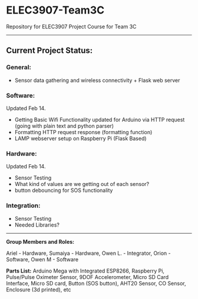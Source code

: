# ELEC3907-Team3C
Repository for ELEC3907 Project Course for Team 3C

--- 
## Current Project Status:

### General: 
- Sensor data gathering and wireless connectivity + Flask web server

### Software: 
Updated Feb 14.
- Getting Basic Wifi Functionality updated for Arduino via HTTP request (going with plain text and python parser)
- Formatting HTTP request response (formatting function)
- LAMP webserver setup on Raspberry Pi (Flask Based)

### Hardware:
Updated Feb 14.
- Sensor Testing
- What kind of values are we getting out of each sensor?
- button debouncing for SOS functionality

### Integration:
- Sensor Testing
- Needed Libraries?

---

**Group Members and Roles:**

Ariel - Hardware, 
Sumaiya - Hardware, 
Owen L. - Integrator, 
Orion - Software, 
Owen M - Software


**Parts List:**
Arduino Mega with Integrated ESP8266, 
Raspberry Pi,  
Pulse/Pulse Oximeter Sensor, 
9DOF Accelerometer,
Micro SD Card Interface,
Micro SD card,
Button (SOS button), 
AHT20 Sensor,
CO Sensor,
Enclosure (3d printed),
etc

